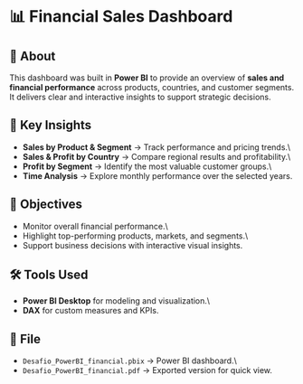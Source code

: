 # 📊 Financial Sales Dashboard

## 📌 About

This dashboard was built in **Power BI** to provide an overview of
**sales and financial performance** across products, countries, and
customer segments. It delivers clear and interactive insights to support
strategic decisions.

## 🔎 Key Insights

-   **Sales by Product & Segment** → Track performance and pricing
    trends.\
-   **Sales & Profit by Country** → Compare regional results and
    profitability.\
-   **Profit by Segment** → Identify the most valuable customer groups.\
-   **Time Analysis** → Explore monthly performance over the selected
    years.

## 🎯 Objectives

-   Monitor overall financial performance.\
-   Highlight top-performing products, markets, and segments.\
-   Support business decisions with interactive visual insights.

## 🛠️ Tools Used

-   **Power BI Desktop** for modeling and visualization.\
-   **DAX** for custom measures and KPIs.

## 📂 File

-   `Desafio_PowerBI_financial.pbix` → Power BI dashboard.\
-   `Desafio_PowerBI_financial.pdf` → Exported version for quick view.
